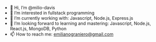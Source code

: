 - 👋 Hi, I’m @milio-davis
- 👀 I’m interested in fullstack programming
- 🌱 I’m currently working with: Javascript, Node.js, Express.js
- 🌱 I’m looking forward to learning and mastering: Javascript, Node.js, React.js, MongoDB, Python
- 📫 How to reach me: emilianograniero@gmail.com

<!---
milio-davis/milio-davis is a ✨ special ✨ repository because its `README.md` (this file) appears on your GitHub profile.
You can click the Preview link to take a look at your changes.
--->
